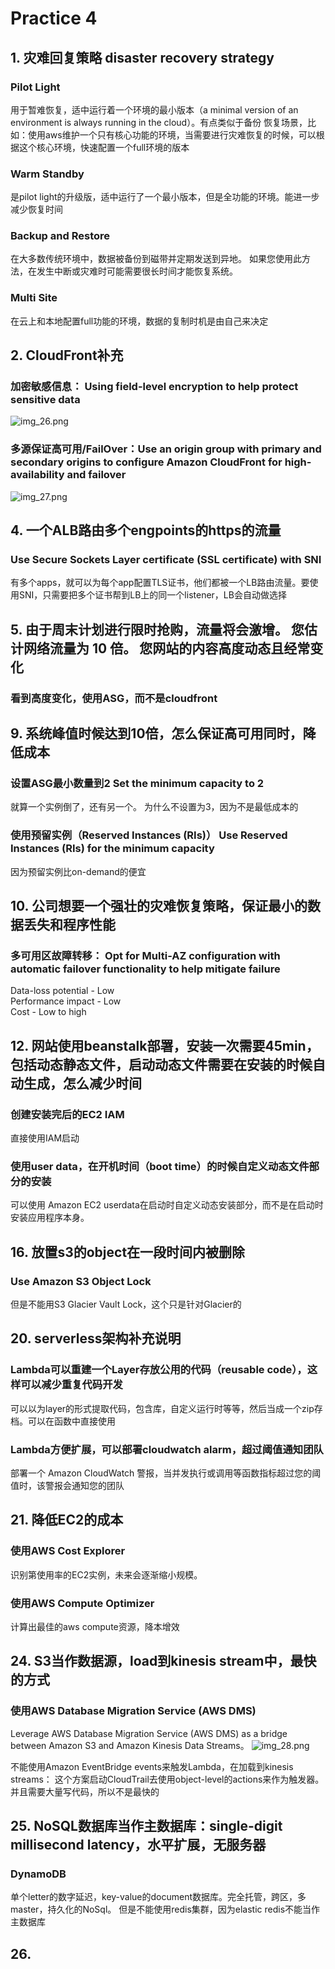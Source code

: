 # Practice 4
## 1. 灾难回复策略 disaster recovery strategy
### Pilot Light  
用于暂难恢复，适中运行着一个环境的最小版本（a minimal version of an environment is always running in the cloud）。有点类似于备份
恢复场景，比如：使用aws维护一个只有核心功能的环境，当需要进行灾难恢复的时候，可以根据这个核心环境，快速配置一个full环境的版本

### Warm Standby  
是pilot light的升级版，适中运行了一个最小版本，但是全功能的环境。能进一步减少恢复时间

### Backup and Restore  
在大多数传统环境中，数据被备份到磁带并定期发送到异地。 如果您使用此方法，在发生中断或灾难时可能需要很长时间才能恢复系统。

### Multi Site  
在云上和本地配置full功能的环境，数据的复制时机是由自己来决定

## 2. CloudFront补充
### 加密敏感信息： Using field-level encryption to help protect sensitive data  
![img_26.png](img_26.png)

### 多源保证高可用/FailOver：Use an origin group with primary and secondary origins to configure Amazon CloudFront for high-availability and failover
![img_27.png](img_27.png)


## 4. 一个ALB路由多个engpoints的https的流量 
### Use Secure Sockets Layer certificate (SSL certificate) with SNI
有多个apps，就可以为每个app配置TLS证书，他们都被一个LB路由流量。要使用SNI，只需要把多个证书帮到LB上的同一个listener，LB会自动做选择

## 5. 由于周末计划进行限时抢购，流量将会激增。 您估计网络流量为 10 倍。 您网站的内容高度动态且经常变化
### 看到高度变化，使用ASG，而不是cloudfront

## 9. 系统峰值时候达到10倍，怎么保证高可用同时，降低成本
### 设置ASG最小数量到2 Set the minimum capacity to 2  
就算一个实例倒了，还有另一个。 为什么不设置为3，因为不是最低成本的  

### 使用预留实例（Reserved Instances (RIs)） Use Reserved Instances (RIs) for the minimum capacity  
因为预留实例比on-demand的便宜

## 10. 公司想要一个强壮的灾难恢复策略，保证最小的数据丢失和程序性能  
### 多可用区故障转移： Opt for Multi-AZ configuration with automatic failover functionality to help mitigate failure
Data-loss potential - Low  
Performance impact - Low  
Cost - Low to high  

## 12. 网站使用beanstalk部署，安装一次需要45min，包括动态静态文件，启动动态文件需要在安装的时候自动生成，怎么减少时间
### 创建安装完后的EC2 IAM  
直接使用IAM启动

### 使用user data，在开机时间（boot time）的时候自定义动态文件部分的安装  
可以使用 Amazon EC2 userdata在启动时自定义动态安装部分，而不是在启动时安装应用程序本身。

## 16. 放置s3的object在一段时间内被删除
### Use Amazon S3 Object Lock  
但是不能用S3 Glacier Vault Lock，这个只是针对Glacier的

## 20. serverless架构补充说明
### Lambda可以重建一个Layer存放公用的代码（reusable code），这样可以减少重复代码开发
可以以为layer的形式提取代码，包含库，自定义运行时等等，然后当成一个zip存档。可以在函数中直接使用

### Lambda方便扩展，可以部署cloudwatch alarm，超过阈值通知团队  
部署一个 Amazon CloudWatch 警报，当并发执行或调用等函数指标超过您的阈值时，该警报会通知您的团队


## 21. 降低EC2的成本
### 使用AWS Cost Explorer  
识别第使用率的EC2实例，未来会逐渐缩小规模。

### 使用AWS Compute Optimizer   
计算出最佳的aws compute资源，降本增效  

## 24. S3当作数据源，load到kinesis stream中，最快的方式
### 使用AWS Database Migration Service (AWS DMS)  
Leverage AWS Database Migration Service (AWS DMS) as a bridge between Amazon S3 and Amazon Kinesis Data Streams。
![img_28.png](img_28.png)

不能使用Amazon EventBridge events来触发Lambda，在加载到kinesis streams： 这个方案启动CloudTrail去使用object-level的actions来作为触发器。并且需要大量写代码，所以不是最快的

## 25. NoSQL数据库当作主数据库：single-digit millisecond latency，水平扩展，无服务器
### DynamoDB  
单个letter的数字延迟，key-value的document数据库。完全托管，跨区，多master，持久化的NoSql。
但是不能使用redis集群，因为elastic redis不能当作主数据库

## 26. 
